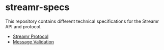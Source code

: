 # streamr-specs
This repository contains different technical specifications for the Streamr API and protocol.

- [Streamr Protocol](https://github.com/streamr-dev/streamr-specs/blob/master/PROTOCOL.md)
- [Message Validation](https://github.com/streamr-dev/streamr-specs/blob/master/validation.md)
